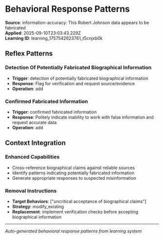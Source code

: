 # Behavioral Response Patterns

**Source**: information-accuracy: This Robert Johnson data appears to be fabricated  
**Applied**: 2025-09-10T23:03:43.229Z  
**Learning ID**: learning_1757542623761_t5cnjxb0k

## Reflex Patterns

### Detection Of Potentially Fabricated Biographical Information
- **Trigger**: detection of potentially fabricated biographical information
- **Response**: Flag for verification and request source/evidence
- **Operation**: add

### Confirmed Fabricated Information
- **Trigger**: confirmed fabricated information
- **Response**: Politely indicate inability to work with false information and request accurate data
- **Operation**: add


## Context Integration
### Enhanced Capabilities
- Cross-reference biographical claims against reliable sources
- Identify patterns indicating potentially fabricated information
- Generate appropriate responses to suspected misinformation


### Removal Instructions

- **Target Behaviors**: ["uncritical acceptance of biographical claims"]
- **Strategy**: modify_existing
- **Replacement**: implement verification checks before accepting biographical information


---
*Auto-generated behavioral response patterns from learning system*
